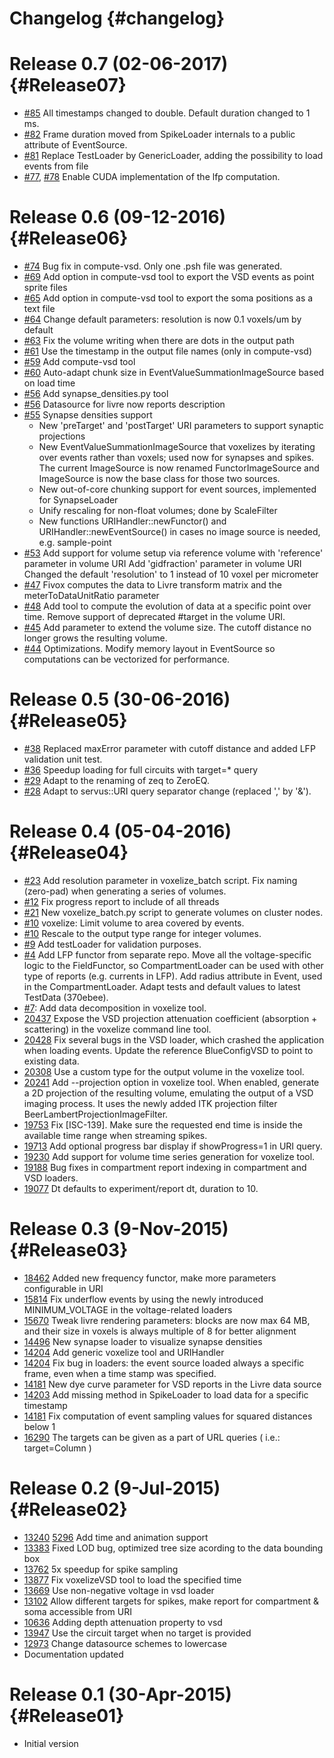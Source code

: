 Changelog {#changelog}
=========

# Release 0.7 (02-06-2017) {#Release07}

* [#85](https://github.com/BlueBrain/Fivox/pull/85)
  All timestamps changed to double.
  Default duration changed to 1 ms.
* [#82](https://github.com/BlueBrain/Fivox/pull/82)
  Frame duration moved from SpikeLoader internals to a public attribute of
  EventSource.
* [#81](https://github.com/BlueBrain/Fivox/pull/81)
  Replace TestLoader by GenericLoader, adding the possibility to load events
  from file
* [#77](https://github.com/BlueBrain/Fivox/pull/77),
  [#78](https://github.com/BlueBrain/Fivox/pull/78)
  Enable CUDA implementation of the lfp computation.

# Release 0.6 (09-12-2016) {#Release06}

* [#74](https://github.com/BlueBrain/Fivox/pull/74)
  Bug fix in compute-vsd. Only one .psh file was generated.
* [#69](https://github.com/BlueBrain/Fivox/pull/69)
  Add option in compute-vsd tool to export the VSD events as point sprite files
* [#65](https://github.com/BlueBrain/Fivox/pull/65)
  Add option in compute-vsd tool to export the soma positions as a text file
* [#64](https://github.com/BlueBrain/Fivox/pull/64)
  Change default parameters: resolution is now 0.1 voxels/um by default
* [#63](https://github.com/BlueBrain/Fivox/pull/63)
  Fix the volume writing when there are dots in the output path
* [#61](https://github.com/BlueBrain/Fivox/pull/61)
  Use the timestamp in the output file names (only in compute-vsd)
* [#59](https://github.com/BlueBrain/Fivox/pull/59)
  Add compute-vsd tool
* [#60](https://github.com/BlueBrain/Fivox/pull/60)
  Auto-adapt chunk size in EventValueSummationImageSource based on load time
* [#56](https://github.com/BlueBrain/Fivox/pull/56)
  Add synapse_densities.py tool
* [#56](https://github.com/BlueBrain/Fivox/pull/56)
  Datasource for livre now reports description
* [#55](https://github.com/BlueBrain/Fivox/pull/55)
  Synapse densities support
  - New 'preTarget' and 'postTarget' URI parameters to support synaptic
    projections
  - New EventValueSummationImageSource that voxelizes by iterating over events
    rather than voxels; used now for synapses and spikes. The current
    ImageSource is now renamed FunctorImageSource and ImageSource is now the
    base class for those two sources.
  - New out-of-core chunking support for event sources, implemented for
    SynapseLoader
  - Unify rescaling for non-float volumes; done by ScaleFilter
  - New functions URIHandler::newFunctor() and URIHandler::newEventSource() in
    cases no image source is needed, e.g. sample-point
* [#53](https://github.com/BlueBrain/Fivox/pull/53)
  Add support for volume setup via reference volume with 'reference' parameter
  in volume URI
  Add 'gidfraction' parameter in volume URI
  Changed the default 'resolution' to 1 instead of 10 voxel per micrometer
* [#47](https://github.com/BlueBrain/Fivox/pull/47)
  Fivox computes the data to Livre transform matrix and the meterToDataUnitRatio
  parameter
* [#48](https://github.com/BlueBrain/Fivox/pull/48)
  Add tool to compute the evolution of data at a specific point over time.
  Remove support of deprecated \#target in the volume URI.
* [#45](https://github.com/BlueBrain/Fivox/pull/45)
  Add parameter to extend the volume size. The cutoff distance no longer grows
  the resulting volume.
* [#44](https://github.com/BlueBrain/Fivox/pull/44)
  Optimizations. Modify memory layout in EventSource so computations can be
  vectorized for performance.

# Release 0.5 (30-06-2016) {#Release05}

* [#38](https://github.com/BlueBrain/Fivox/pull/38)
  Replaced maxError parameter with cutoff distance and added LFP
  validation unit test.
* [#36](https://github.com/BlueBrain/Fivox/pull/36)
  Speedup loading for full circuits with target=* query
* [#29](https://github.com/BlueBrain/Fivox/pull/29)
  Adapt to the renaming of zeq to ZeroEQ.
* [#28](https://github.com/BlueBrain/Fivox/pull/28)
  Adapt to servus::URI query separator change (replaced ',' by '&').

# Release 0.4 (05-04-2016) {#Release04}

* [#23](https://github.com/BlueBrain/Fivox/pull/23)
  Add resolution parameter in voxelize_batch script.
  Fix naming (zero-pad) when generating a series of volumes.
* [#12](https://github.com/BlueBrain/Fivox/issue/12)
  Fix progress report to include of all threads
* [#21](https://github.com/BlueBrain/Fivox/pull/21)
  New voxelize_batch.py script to generate volumes on cluster nodes.
* [#10](https://github.com/BlueBrain/Fivox/pull/10)
  voxelize: Limit volume to area covered by events.
* [#10](https://github.com/BlueBrain/Fivox/pull/10)
  Rescale to the output type range for integer volumes.
* [#9](https://github.com/BlueBrain/Fivox/pull/9)
  Add testLoader for validation purposes.
* [#4](https://github.com/BlueBrain/Fivox/pull/4)
  Add LFP functor from separate repo. Move all the voltage-specific logic to
  the FieldFunctor, so CompartmentLoader can be used with other type of reports
  (e.g. currents in LFP).
  Add radius attribute in Event, used in the CompartmentLoader.
  Adapt tests and default values to latest TestData (370ebee).
* [#7](https://github.com/BlueBrain/Fivox/pull/7):
  Add data decomposition in voxelize tool.
* [20437](https://bbpcode.epfl.ch/code/#/c/20437/)
  Expose the VSD projection attenuation coefficient (absorption + scattering)
  in the voxelize command line tool.
* [20428](https://bbpcode.epfl.ch/code/#/c/20428/)
  Fix several bugs in the VSD loader, which crashed the application when
  loading events.
  Update the reference BlueConfigVSD to point to existing data.
* [20308](https://bbpcode.epfl.ch/code/#/c/20308/)
  Use a custom type for the output volume in the voxelize tool.
* [20241](https://bbpcode.epfl.ch/code/#/c/20241/)
  Add --projection option in voxelize tool. When enabled, generate a 2D
  projection of the resulting volume, emulating the output of a VSD imaging
  process. It uses the newly added ITK projection filter
  BeerLambertProjectionImageFilter.
* [19753](https://bbpcode.epfl.ch/code/#/c/19753/)
  Fix [ISC-139]. Make sure the requested end time is inside the available time
  range when streaming spikes.
* [19713](https://bbpcode.epfl.ch/code/#/c/19713/)
  Add optional progress bar display if showProgress=1 in URI query.
* [19230](https://bbpcode.epfl.ch/code/#/c/19230/)
  Add support for volume time series generation for voxelize tool.
* [19188](https://bbpcode.epfl.ch/code/#/c/19181/)
  Bug fixes in compartment report indexing in compartment and VSD loaders.
* [19077](https://bbpcode.epfl.ch/code/#/c/19077/)
  Dt defaults to experiment/report dt, duration to 10.

# Release 0.3 (9-Nov-2015){#Release03}

* [18462](https://bbpcode.epfl.ch/code/#/c/18462/)
  Added new frequency functor, make more parameters configurable in URI
* [15814](https://bbpcode.epfl.ch/code/#/c/15814/)
  Fix underflow events by using the newly introduced MINIMUM_VOLTAGE in the
  voltage-related loaders
* [15670](https://bbpcode.epfl.ch/code/#/c/15670/)
  Tweak livre rendering parameters: blocks are now max 64 MB, and their size
  in voxels is always multiple of 8 for better alignment
* [14496](https://bbpcode.epfl.ch/code/#/c/14496/)
  New synapse loader to visualize synapse densities
* [14204](https://bbpcode.epfl.ch/code/#/c/14204/)
  Add generic voxelize tool and URIHandler
* [14204](https://bbpcode.epfl.ch/code/#/c/14204/)
  Fix bug in loaders: the event source loaded always a specific frame,
  even when a time stamp was specified.
* [14181](https://bbpcode.epfl.ch/code/#/c/14181/)
  New dye curve parameter for VSD reports in the Livre data source
* [14203](https://bbpcode.epfl.ch/code/#/c/14203/)
  Add missing method in SpikeLoader to load data for a specific timestamp
* [14181](https://bbpcode.epfl.ch/code/#/c/14181/)
  Fix computation of event sampling values for squared distances below 1
* [16290](https://bbpcode.epfl.ch/code/16290/)
  The targets can be given as a part of URL queries ( i.e.: target=Column )


# Release 0.2 (9-Jul-2015){#Release02}

* [13240](https://bbpcode.epfl.ch/code/#/c/13240/)
  [5296](https://bbpcode.epfl.ch/code/#/c/5296/)
  Add time and animation support
* [13383](https://bbpcode.epfl.ch/code/#/c/13383/)
  Fixed LOD bug, optimized tree size acording to the data bounding box
* [13762](https://bbpcode.epfl.ch/code/#/c/13762/)
  5x speedup for spike sampling
* [13877](https://bbpcode.epfl.ch/code/#/c/13877/)
  Fix voxelizeVSD tool to load the specified time
* [13669](https://bbpcode.epfl.ch/code/#/c/13669/)
  Use non-negative voltage in vsd loader
* [13102](https://bbpcode.epfl.ch/code/#/c/13102/)
  Allow different targets for spikes, make report for compartment & soma
  accessible from URI
* [10636](https://bbpcode.epfl.ch/code/#/c/10636/)
  Adding depth attenuation property to vsd
* [13947](https://bbpcode.epfl.ch/code/#/c/13947/)
  Use the circuit target when no target is provided
* [12973](https://bbpcode.epfl.ch/code/#/c/12973/)
  Change datasource schemes to lowercase
* Documentation updated

# Release 0.1 (30-Apr-2015){#Release01}

* Initial version
